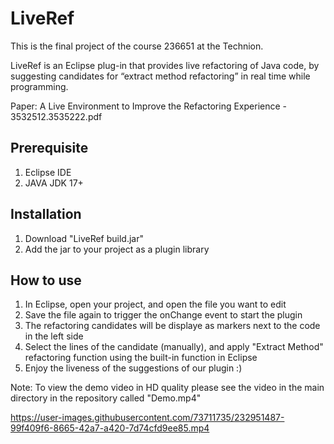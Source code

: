 # LiveRef
This is the final project of the course 236651 at the Technion.


LiveRef is an Eclipse plug-in that provides live refactoring of Java code, by suggesting candidates for “extract method refactoring” in real time while programming.

Paper: A Live Environment to Improve the Refactoring Experience - 3532512.3535222.pdf

## Prerequisite

1. Eclipse IDE
2. JAVA JDK 17+

## Installation

1. Download "LiveRef build.jar"
2. Add the jar to your project as a plugin library

## How to use
1. In Eclipse, open your project, and open the file you want to edit
2. Save the file again to trigger the onChange event to start the plugin
3. The refactoring candidates will be displaye as markers next to the code in the left side
4. Select the lines of the candidate (manually), and apply "Extract Method" refactoring function using the built-in function in Eclipse  
5. Enjoy the liveness of the suggestions of our plugin :)


Note: To view the demo video in HD quality please see the video in the main directory in the repository called "Demo.mp4"

https://user-images.githubusercontent.com/73711735/232951487-99f409f6-8665-42a7-a420-7d74cfd9ee85.mp4


